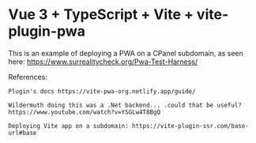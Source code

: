 # Vue 3 + TypeScript + Vite + vite-plugin-pwa

This is an example of deploying a PWA on a CPanel subdomain, as seen here: https://www.surrealitycheck.org/Pwa-Test-Harness/

References:

    Plugin's docs https://vite-pwa-org.netlify.app/guide/
    
    Wildermuth doing this was a .Net backend... .could that be useful? https://www.youtube.com/watch?v=YSGLw4T8BgQ

    Deploying Vite app on a subdomain: https://vite-plugin-ssr.com/base-url#base

